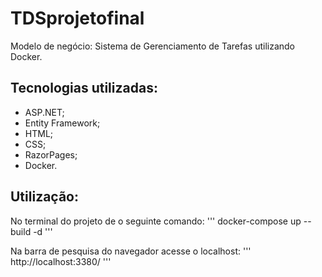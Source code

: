 # TDSprojetofinal

Modelo de negócio: Sistema de Gerenciamento de Tarefas utilizando Docker.

## Tecnologias utilizadas:

* ASP.NET;
* Entity Framework;
* HTML;
* CSS;
* RazorPages; 
* Docker.


## Utilização:
No terminal do projeto de o seguinte comando:
''' docker-compose up --build -d '''

Na barra de pesquisa do navegador acesse o localhost:
''' http://localhost:3380/ '''
